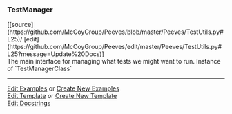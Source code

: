### <a id="Peeves.TestUtils.TestManager">TestManager</a> 
<div class="docs-source-link" markdown="1">
[[source](https://github.com/McCoyGroup/Peeves/blob/master/Peeves/TestUtils.py#L25)/
[edit](https://github.com/McCoyGroup/Peeves/edit/master/Peeves/TestUtils.py#L25?message=Update%20Docs)]
</div>
The main interface for managing what tests we might want to run.
    Instance of `TestManagerClass`










---

[Edit Examples](https://github.com/McCoyGroup/Peeves/edit/gh-pages/ci/examples/Peeves/TestUtils/TestManager.md) or 
[Create New Examples](https://github.com/McCoyGroup/Peeves/new/gh-pages/?filename=ci/examples/Peeves/TestUtils/TestManager.md) <br/>
[Edit Template](https://github.com/McCoyGroup/Peeves/edit/gh-pages/ci/docs/Peeves/TestUtils/TestManager.md) or 
[Create New Template](https://github.com/McCoyGroup/Peeves/new/gh-pages/?filename=ci/docs/templates/Peeves/TestUtils/TestManager.md) <br/>
[Edit Docstrings](https://github.com/McCoyGroup/Peeves/edit/master/Peeves/TestUtils.py#L25?message=Update%20Docs)

